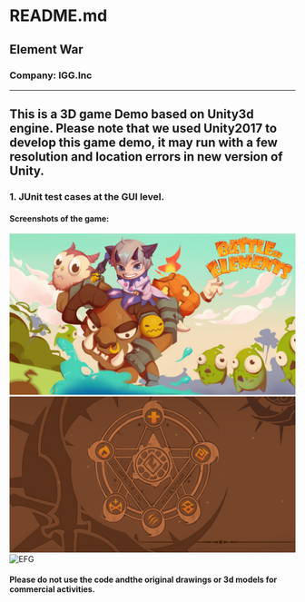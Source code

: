 # README.md
## **Element War**
### **Company: IGG.Inc**
----------------------

## This is a 3D game Demo based on Unity3d engine. Please note that we used Unity2017 to develop this game demo, it may run with a few resolution and location errors in new version of Unity.

###  1. JUnit test cases at the GUI level.

#### Screenshots of the game:
![EFG](https://github.com/lzccc/ElementWar/blob/master/Assets/UI/%E7%BE%8E%E5%AE%A3/%E7%BE%8E%E5%AE%A32.jpg) 
![EFG](https://github.com/lzccc/ElementWar/blob/master/Assets/UI/%E8%83%9C%E5%88%A9%E9%A1%B5%E9%9D%A2/%E9%AD%94%E6%B3%95%E9%98%B52.jpg) 
![EFG](https://github.com/sustech-cs409/progress-report-wxyz/blob/master/image/why-2.png) 

#### Please do not use the code andthe original drawings or 3d models for commercial activities.

